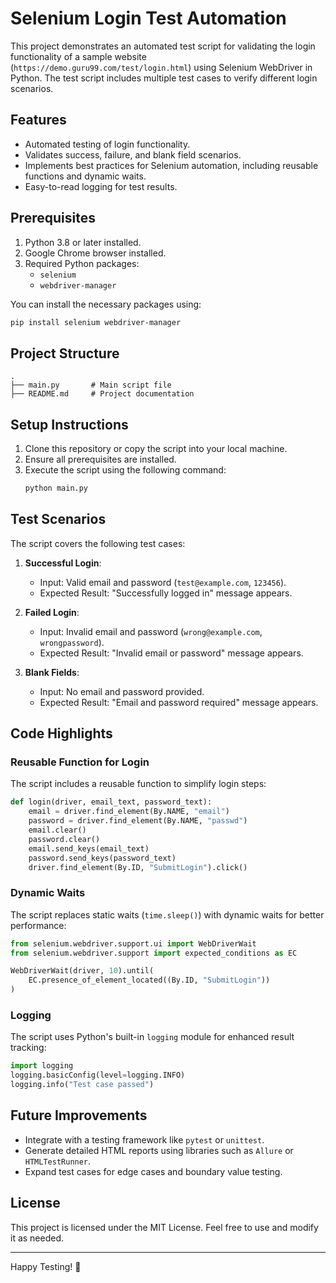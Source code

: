 # Selenium Login Test Automation

This project demonstrates an automated test script for validating the login functionality of a sample website (`https://demo.guru99.com/test/login.html`) using Selenium WebDriver in Python. The test script includes multiple test cases to verify different login scenarios.

## Features
- Automated testing of login functionality.
- Validates success, failure, and blank field scenarios.
- Implements best practices for Selenium automation, including reusable functions and dynamic waits.
- Easy-to-read logging for test results.

## Prerequisites
1. Python 3.8 or later installed.
2. Google Chrome browser installed.
3. Required Python packages:
   - `selenium`
   - `webdriver-manager`

You can install the necessary packages using:
```bash
pip install selenium webdriver-manager
```

## Project Structure
```
.
├── main.py       # Main script file
├── README.md     # Project documentation
```

## Setup Instructions
1. Clone this repository or copy the script into your local machine.
2. Ensure all prerequisites are installed.
3. Execute the script using the following command:
   ```bash
   python main.py
   ```

## Test Scenarios
The script covers the following test cases:

1. **Successful Login**:
   - Input: Valid email and password (`test@example.com`, `123456`).
   - Expected Result: "Successfully logged in" message appears.

2. **Failed Login**:
   - Input: Invalid email and password (`wrong@example.com`, `wrongpassword`).
   - Expected Result: "Invalid email or password" message appears.

3. **Blank Fields**:
   - Input: No email and password provided.
   - Expected Result: "Email and password required" message appears.

## Code Highlights
### Reusable Function for Login
The script includes a reusable function to simplify login steps:
```python
def login(driver, email_text, password_text):
    email = driver.find_element(By.NAME, "email")
    password = driver.find_element(By.NAME, "passwd")
    email.clear()
    password.clear()
    email.send_keys(email_text)
    password.send_keys(password_text)
    driver.find_element(By.ID, "SubmitLogin").click()
```

### Dynamic Waits
The script replaces static waits (`time.sleep()`) with dynamic waits for better performance:
```python
from selenium.webdriver.support.ui import WebDriverWait
from selenium.webdriver.support import expected_conditions as EC

WebDriverWait(driver, 10).until(
    EC.presence_of_element_located((By.ID, "SubmitLogin"))
)
```

### Logging
The script uses Python's built-in `logging` module for enhanced result tracking:
```python
import logging
logging.basicConfig(level=logging.INFO)
logging.info("Test case passed")
```

## Future Improvements
- Integrate with a testing framework like `pytest` or `unittest`.
- Generate detailed HTML reports using libraries such as `Allure` or `HTMLTestRunner`.
- Expand test cases for edge cases and boundary value testing.

## License
This project is licensed under the MIT License. Feel free to use and modify it as needed.

---

Happy Testing! 🚀
